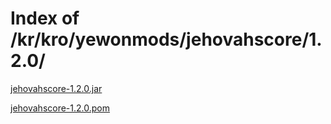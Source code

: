 # Index of /kr/kro/yewonmods/jehovahscore/1.2.0/
[jehovahscore-1.2.0.jar](https://www.yewonmvn.kro.kr/kr/kro/yewonmods/jehovahscore/1.2.0/jehovahscore-1.2.0.jar)

[jehovahscore-1.2.0.pom](https://www.yewonmvn.kro.kr/kr/kro/yewonmods/jehovahscore/1.2.0/jehovahscore-1.2.0.pom)